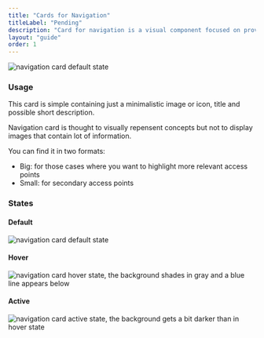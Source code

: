 ```yaml
---
title: "Cards for Navigation"
titleLabel: "Pending"
description: "Card for navigation is a visual component focused on providing navigation in distributive pages or discributive page sections."
layout: "guide"
order: 1
---
```




![navigation card default state](../../../images/CardNavDefault.jpg)

### Usage
This card is simple containing just a minimalistic image or icon, title and possible short description.

Navigation card is thought to visually repensent concepts but not to display images that contain lot of information.

You can find it in two formats:

- Big: for those cases where you want to highlight more relevant access points
- Small: for secondary access points

### States

#### Default 
![navigation card default state](../../../images/CardNavDefault.jpg)

#### Hover
![navigation card hover state, the background shades in gray and a blue line appears below](../../../images/CardNavHover.jpg)

#### Active 
![navigation card active state, the background gets a bit darker than in hover state](../../../images/CardNavActive.jpg)

